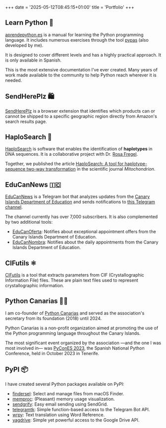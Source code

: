 +++
date = '2025-05-12T08:45:15+01:00'
title = 'Portfolio'
+++

## Learn Python 🐍

[aprendepython.es](https://aprendepython.es) is a manual for learning the Python programming language. It includes numerous exercises through the tool [pypas](https://pypas.es) (also developed by me).

It is designed to cover different levels and has a highly practical approach. It is only available in Spanish.

This is the most extensive documentation I've ever created. Many years of work made available to the community to help Python reach wherever it is needed.

## SendHerePlz 🛍️

[SendHerePlz](https://sendhereplz.com) is a browser extension that identifies which products can or cannot be shipped to a specific geographic region directly from Amazon's search results page.

## HaploSearch 🧬

[HaploSearch](https://haplosearch.com) is software that enables the identification of **haplotypes** in DNA sequences. It is a collaborative project with Dr. [Rosa Fregel](https://portalciencia.ull.es/investigadores/82365/detalle).

Together, we published the article [HaploSearch: A tool for haplotype-sequence two-way transformation](https://www.sciencedirect.com/science/article/abs/pii/S1567724910001959?via%3Dihub) in the scientific journal _Mitochondrion_.

## EduCanNews 🇮🇨

[EduCanNews](https://github.com/sdelquin/educannews) is a Telegram bot that analyzes updates from the [Canary Islands Department of Education](https://www.gobiernodecanarias.org/educacion/web/) and sends notifications to [this Telegram channel](https://t.me/educannews).

The channel currently has over 7,000 subscribers. It is also complemented by two additional tools:

- [EduCanOferta](https://github.com/sdelquin/educanoferta): Notifies about exceptional appointment offers from the Canary Islands Department of Education.
- [EduCanNombra](https://github.com/sdelquin/educannombra): Notifies about the daily appointments from the Canary Islands Department of Education.

## CIFutils ⚛️

[CIFutils](https://cifutils.matraka.es) is a tool that extracts parameters from CIF (Crystallographic Information File) files. These are plain text files used to represent crystallographic information.

## Python Canarias 👨‍💻

I am co-founder of [Python Canarias](https://pythoncanarias.es/) and served as the association's secretary from its foundation (2018) until 2024.

Python Canarias is a non-profit organization aimed at promoting the use of the Python programming language throughout the Canary Islands.

The most significant event organized by the association —and the one I was most involved in— was [PyConES 2023](https://2023.es.pycon.org/), the Spanish National Python Conference, held in October 2023 in Tenerife.

## PyPI 📦

I have created several Python packages available on PyPI:

- [findersel](https://pypi.org/project/findersel/): Select and manage files from macOS Finder.
- [memproc](https://pypi.org/project/memproc/): (Pleasant) memory usage visualization.
- [sendgrify](https://pypi.org/project/sendgrify/): Easy email sending using SendGrid.
- [telegramtk](https://pypi.org/project/telegramtk/): Simple function-based access to the Telegram Bot API.
- [wrpy](https://pypi.org/project/wrpy/): Text translation using Word Reference.
- [yagdrive](https://pypi.org/project/yagdrive/): Simple yet powerful access to the Google Drive API.
